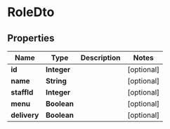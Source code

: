 

# RoleDto


## Properties

| Name | Type | Description | Notes |
|------------ | ------------- | ------------- | -------------|
|**id** | **Integer** |  |  [optional] |
|**name** | **String** |  |  [optional] |
|**staffId** | **Integer** |  |  [optional] |
|**menu** | **Boolean** |  |  [optional] |
|**delivery** | **Boolean** |  |  [optional] |



